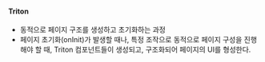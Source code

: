
#### Triton
 - 동적으로 페이지 구조를 생성하고 초기화하는 과정
 - 페이지 초기화(onInit)가 발생할 때나, 특정 조작으로 동적으로 페이지 구성을 진행해야 할 때, Triton 컴포넌트들이 생성되고, 구조화되어 페이지의 UI를 형성한다.